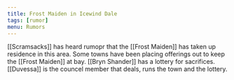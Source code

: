 ```yaml
---
title: Frost Maiden in Icewind Dale
tags: [rumor]
menu: Rumors
---
```


[[Scramsacks]] has heard rumopr that the [[Frost Maiden]] has taken up residence in this area. Some towns have been placing offerings out to keep the [[Frost Maiden]] at bay. [[Bryn Shander]] has a lottery for sacrifices. [[Duvessa]] is the councel member that deals, runs the town and the lottery.
